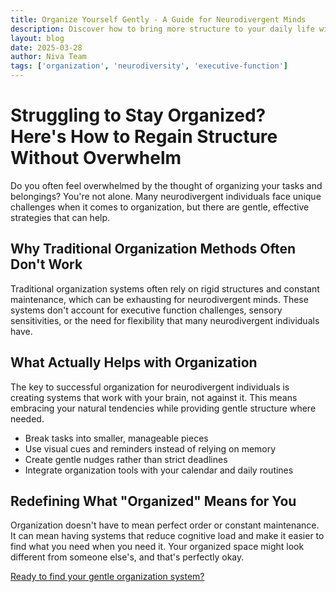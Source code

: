 ```yaml
---
title: Organize Yourself Gently - A Guide for Neurodivergent Minds
description: Discover how to bring more structure to your daily life with gentle methods, without overwhelming yourself - specially developed for neurodivergent people.
layout: blog
date: 2025-03-28
author: Niva Team
tags: ['organization', 'neurodiversity', 'executive-function']
---
```


# Struggling to Stay Organized? Here's How to Regain Structure Without Overwhelm

Do you often feel overwhelmed by the thought of organizing your tasks and belongings? You're not alone. Many neurodivergent individuals face unique challenges when it comes to organization, but there are gentle, effective strategies that can help.

## Why Traditional Organization Methods Often Don't Work

Traditional organization systems often rely on rigid structures and constant maintenance, which can be exhausting for neurodivergent minds. These systems don't account for executive function challenges, sensory sensitivities, or the need for flexibility that many neurodivergent individuals have.

## What Actually Helps with Organization

The key to successful organization for neurodivergent individuals is creating systems that work with your brain, not against it. This means embracing your natural tendencies while providing gentle structure where needed.

- Break tasks into smaller, manageable pieces
- Use visual cues and reminders instead of relying on memory
- Create gentle nudges rather than strict deadlines
- Integrate organization tools with your calendar and daily routines

## Redefining What "Organized" Means for You

Organization doesn't have to mean perfect order or constant maintenance. It can mean having systems that reduce cognitive load and make it easier to find what you need when you need it. Your organized space might look different from someone else's, and that's perfectly okay.

[Ready to find your gentle organization system?](/en/#contactForm) 